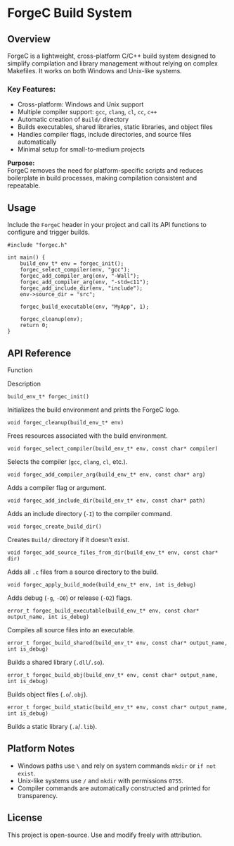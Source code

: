 ForgeC Build System
===================

Overview
--------

ForgeC is a lightweight, cross-platform C/C++ build system designed to simplify compilation and library management without relying on complex Makefiles. It works on both Windows and Unix-like systems.

### Key Features:

*   Cross-platform: Windows and Unix support
*   Multiple compiler support: `gcc`, `clang`, `cl`, `cc`, `c++`
*   Automatic creation of `Build/` directory
*   Builds executables, shared libraries, static libraries, and object files
*   Handles compiler flags, include directories, and source files automatically
*   Minimal setup for small-to-medium projects

**Purpose:**  
ForgeC removes the need for platform-specific scripts and reduces boilerplate in build processes, making compilation consistent and repeatable.

Usage
-----

Include the `ForgeC` header in your project and call its API functions to configure and trigger builds.

    #include "forgec.h"
    
    int main() {
        build_env_t* env = forgec_init();
        forgec_select_compiler(env, "gcc");
        forgec_add_compiler_arg(env, "-Wall");
        forgec_add_compiler_arg(env, "-std=c11");
        forgec_add_include_dir(env, "include");
        env->source_dir = "src";
    
        forgec_build_executable(env, "MyApp", 1);
    
        forgec_cleanup(env);
        return 0;
    }
    

API Reference
-------------

Function

Description

`build_env_t* forgec_init()`

Initializes the build environment and prints the ForgeC logo.

`void forgec_cleanup(build_env_t* env)`

Frees resources associated with the build environment.

`void forgec_select_compiler(build_env_t* env, const char* compiler)`

Selects the compiler (`gcc`, `clang`, `cl`, etc.).

`void forgec_add_compiler_arg(build_env_t* env, const char* arg)`

Adds a compiler flag or argument.

`void forgec_add_include_dir(build_env_t* env, const char* path)`

Adds an include directory (`-I`) to the compiler command.

`void forgec_create_build_dir()`

Creates `Build/` directory if it doesn’t exist.

`void forgec_add_source_files_from_dir(build_env_t* env, const char* dir)`

Adds all `.c` files from a source directory to the build.

`void forgec_apply_build_mode(build_env_t* env, int is_debug)`

Adds debug (`-g`, `-O0`) or release (`-O2`) flags.

`error_t forgec_build_executable(build_env_t* env, const char* output_name, int is_debug)`

Compiles all source files into an executable.

`error_t forgec_build_shared(build_env_t* env, const char* output_name, int is_debug)`

Builds a shared library (`.dll`/`.so`).

`error_t forgec_build_obj(build_env_t* env, const char* output_name, int is_debug)`

Builds object files (`.o`/`.obj`).

`error_t forgec_build_static(build_env_t* env, const char* output_name, int is_debug)`

Builds a static library (`.a`/`.lib`).

Platform Notes
--------------

*   Windows paths use `\` and rely on system commands `mkdir` or `if not exist`.
*   Unix-like systems use `/` and `mkdir` with permissions `0755`.
*   Compiler commands are automatically constructed and printed for transparency.

License
-------

This project is open-source. Use and modify freely with attribution.